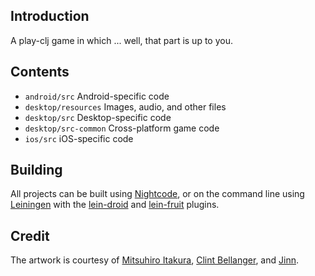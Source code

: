 ## Introduction

A play-clj game in which ... well, that part is up to you.

## Contents

* `android/src` Android-specific code
* `desktop/resources` Images, audio, and other files
* `desktop/src` Desktop-specific code
* `desktop/src-common` Cross-platform game code
* `ios/src` iOS-specific code

## Building

All projects can be built using [Nightcode](https://sekao.net/nightcode/), or on the command line using [Leiningen](https://github.com/technomancy/leiningen) with the [lein-droid](https://github.com/clojure-android/lein-droid) and [lein-fruit](https://github.com/oakes/lein-fruit) plugins.

## Credit

The artwork is courtesy of [Mitsuhiro Itakura](http://opengameart.org/content/64x64-isometric-roguelike-tiles), [Clint Bellanger](http://opengameart.org/content/isometric-hero-and-creatures), and [Jinn](http://opengameart.org/content/dwarven-cursor).
